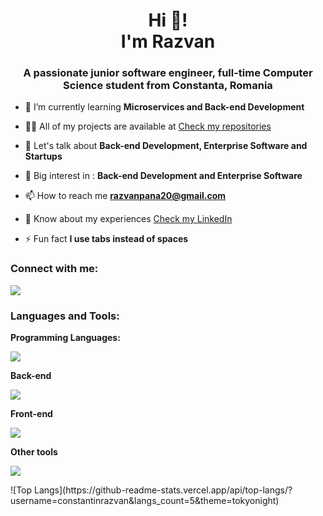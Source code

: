 <h1 align="center">Hi 👋! <br/> I'm Razvan </h1>
<h3 align="center">A passionate junior software engineer, full-time Computer Science student from Constanta, Romania</h3>

- 🌱 I’m currently learning **Microservices and Back-end Development**

- 👨‍💻 All of my projects are available at [Check my repositories](https://github.com/constantinrazvan?tab=repositories&q=&type=public&language=&sort=)

- 💬 Let's talk about **Back-end Development, Enterprise Software and Startups**

- 🌟 Big interest in : **Back-end Development and Enterprise Software** 

- 📫 How to reach me **razvanpana20@gmail.com**

- 📄 Know about my experiences [Check my LinkedIn](https://www.linkedin.com/in/pana-razvan-constantin/)

- ⚡ Fun fact **I use tabs instead of spaces**

<h3 align="left">Connect with me:</h3>
<p align="left">
<a href="https://www.linkedin.com/in/pana-razvan-constantin/">
      <img src="https://skillicons.dev/icons?i=linkedin&theme=light" />
</a>
</p>

<h3 align="left">Languages and Tools:</h3>
<p align="left">
  <strong>Programming Languages:</strong><br/>
  <p align="left">
    <a href="https://skillicons.dev">
      <img src="https://skillicons.dev/icons?i=c,java,javascript,typescript,python&theme=light" />
    </a>
  </p>

  <strong>Back-end</strong><br/>
  <p align="left">
    <a href="https://skillicons.dev">
      <img src="https://skillicons.dev/icons?i=spring,nodejs,express,dotnet,postgres,mongodb,sqlserver&theme=light" />
    </a>
  </p>

  <strong>Front-end</strong><br/>
  <p align="left">
    <a href="https://skillicons.dev">
      <img src="https://skillicons.dev/icons?i=react,bootstrap,angular&theme=light" />
    </a>
  </p>

  <strong> Other tools </strong>
  <p align="left">
    <a href="https://skillicons.dev">
      <img src="https://skillicons.dev/icons?i=git,github,npm,maven,postman,notion&theme=light" />
    </a>
  </p>
  ![Top Langs](https://github-readme-stats.vercel.app/api/top-langs/?username=constantinrazvan&langs_count=5&theme=tokyonight)
</p>
